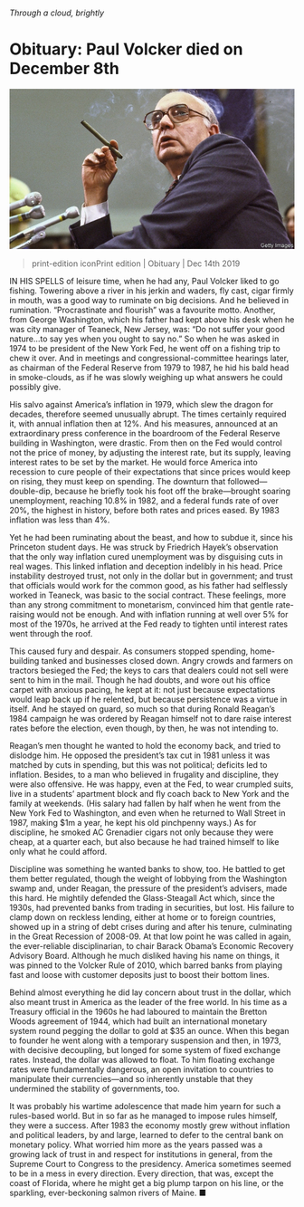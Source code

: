 ###### Through a cloud, brightly

# Obituary: Paul Volcker died on December 8th 

![image](images/20191214_obp501.jpg) 

> print-edition iconPrint edition | Obituary | Dec 14th 2019 

IN HIS SPELLS of leisure time, when he had any, Paul Volcker liked to go fishing. Towering above a river in his jerkin and waders, fly cast, cigar firmly in mouth, was a good way to ruminate on big decisions. And he believed in rumination. “Procrastinate and flourish” was a favourite motto. Another, from George Washington, which his father had kept above his desk when he was city manager of Teaneck, New Jersey, was: “Do not suffer your good nature…to say yes when you ought to say no.” So when he was asked in 1974 to be president of the New York Fed, he went off on a fishing trip to chew it over. And in meetings and congressional-committee hearings later, as chairman of the Federal Reserve from 1979 to 1987, he hid his bald head in smoke-clouds, as if he was slowly weighing up what answers he could possibly give. 

His salvo against America’s inflation in 1979, which slew the dragon for decades, therefore seemed unusually abrupt. The times certainly required it, with annual inflation then at 12%. And his measures, announced at an extraordinary press conference in the boardroom of the Federal Reserve building in Washington, were drastic. From then on the Fed would control not the price of money, by adjusting the interest rate, but its supply, leaving interest rates to be set by the market. He would force America into recession to cure people of their expectations that since prices would keep on rising, they must keep on spending. The downturn that followed—double-dip, because he briefly took his foot off the brake—brought soaring unemployment, reaching 10.8% in 1982, and a federal funds rate of over 20%, the highest in history, before both rates and prices eased. By 1983 inflation was less than 4%. 

Yet he had been ruminating about the beast, and how to subdue it, since his Princeton student days. He was struck by Friedrich Hayek’s observation that the only way inflation cured unemployment was by disguising cuts in real wages. This linked inflation and deception indelibly in his head. Price instability destroyed trust, not only in the dollar but in government; and trust that officials would work for the common good, as his father had selflessly worked in Teaneck, was basic to the social contract. These feelings, more than any strong commitment to monetarism, convinced him that gentle rate-raising would not be enough. And with inflation running at well over 5% for most of the 1970s, he arrived at the Fed ready to tighten until interest rates went through the roof. 

This caused fury and despair. As consumers stopped spending, home-building tanked and businesses closed down. Angry crowds and farmers on tractors besieged the Fed; the keys to cars that dealers could not sell were sent to him in the mail. Though he had doubts, and wore out his office carpet with anxious pacing, he kept at it: not just because expectations would leap back up if he relented, but because persistence was a virtue in itself. And he stayed on guard, so much so that during Ronald Reagan’s 1984 campaign he was ordered by Reagan himself not to dare raise interest rates before the election, even though, by then, he was not intending to. 

Reagan’s men thought he wanted to hold the economy back, and tried to dislodge him. He opposed the president’s tax cut in 1981 unless it was matched by cuts in spending, but this was not political; deficits led to inflation. Besides, to a man who believed in frugality and discipline, they were also offensive. He was happy, even at the Fed, to wear crumpled suits, live in a students’ apartment block and fly coach back to New York and the family at weekends. (His salary had fallen by half when he went from the New York Fed to Washington, and even when he returned to Wall Street in 1987, making $1m a year, he kept his old pinchpenny ways.) As for discipline, he smoked AC Grenadier cigars not only because they were cheap, at a quarter each, but also because he had trained himself to like only what he could afford. 

Discipline was something he wanted banks to show, too. He battled to get them better regulated, though the weight of lobbying from the Washington swamp and, under Reagan, the pressure of the president’s advisers, made this hard. He mightily defended the Glass-Steagall Act which, since the 1930s, had prevented banks from trading in securities, but lost. His failure to clamp down on reckless lending, either at home or to foreign countries, showed up in a string of debt crises during and after his tenure, culminating in the Great Recession of 2008-09. At that low point he was called in again, the ever-reliable disciplinarian, to chair Barack Obama’s Economic Recovery Advisory Board. Although he much disliked having his name on things, it was pinned to the Volcker Rule of 2010, which barred banks from playing fast and loose with customer deposits just to boost their bottom lines. 

Behind almost everything he did lay concern about trust in the dollar, which also meant trust in America as the leader of the free world. In his time as a Treasury official in the 1960s he had laboured to maintain the Bretton Woods agreement of 1944, which had built an international monetary system round pegging the dollar to gold at $35 an ounce. When this began to founder he went along with a temporary suspension and then, in 1973, with decisive decoupling, but longed for some system of fixed exchange rates. Instead, the dollar was allowed to float. To him floating exchange rates were fundamentally dangerous, an open invitation to countries to manipulate their currencies—and so inherently unstable that they undermined the stability of governments, too. 

It was probably his wartime adolescence that made him yearn for such a rules-based world. But in so far as he managed to impose rules himself, they were a success. After 1983 the economy mostly grew without inflation and political leaders, by and large, learned to defer to the central bank on monetary policy. What worried him more as the years passed was a growing lack of trust in and respect for institutions in general, from the Supreme Court to Congress to the presidency. America sometimes seemed to be in a mess in every direction. Every direction, that was, except the coast of Florida, where he might get a big plump tarpon on his line, or the sparkling, ever-beckoning salmon rivers of Maine. ■ 

